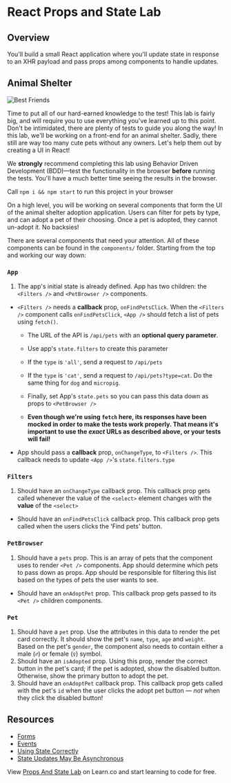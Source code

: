 # React Props and State Lab

## Overview

You'll build a small React application where you'll update state in response to an XHR payload and pass props among components to handle updates.

## Animal Shelter

![Best Friends](https://media.giphy.com/media/xTiTnz5OOUn49wKbg4/giphy.gif)

Time to put all of our hard-earned knowledge to the test! This lab is fairly big, and will require you to use everything you've learned up
to this point. Don't be intimidated, there are plenty of tests to guide you
along the way! In this lab, we'll be working on a front-end for an animal
shelter. Sadly, there still are way too many cute pets without any owners. Let's
help them out by creating a UI in React!

We **strongly** recommend completing this lab using Behavior Driven Development (BDD)––test the functionality in the browser **before** running the tests. You'll have a much better time seeing the results in the browser.

Call `npm i && npm start` to run this project in your browser

On a high level, you will be working on several components that form the UI of the animal shelter adoption application. Users can filter for pets by type, and can adopt a pet of their choosing. Once a pet is adopted, they cannot un-adopt it. No backsies!

There are several components that need your attention. All of these components can be found in the `components/` folder. Starting from the top and working our way down:

### `App`

1.  The app's initial state is already defined. App has two children: the `<Filters />` and `<PetBrowser />` components.

* `<Filters />` needs a **callback** prop, `onFindPetsClick`. When the `<Filters />` component calls `onFindPetsClick`, `<App />` should fetch a list of pets using `fetch()`.

  * The URL of the API is `/api/pets` with an **optional query parameter**.
  * Use app's `state.filters` to create this parameter
  * If the `type` is `'all'`, send a request to `/api/pets`
  * If the `type` is `'cat'`, send a request to `/api/pets?type=cat`. Do the same thing for `dog` and `micropig`.
  * Finally, set App's `state.pets` so you can pass this data down as props to `<PetBrowser />`

  * **Even though we're using `fetch` here, its responses have been mocked in order to make the tests work properly. That means it's important to use the _exact_ URLs as described above, or your tests will fail!**

* App should pass a **callback** prop, `onChangeType`, to `<Filters />`. This callback needs to update `<App />`'s `state.filters.type`

### `Filters`

1.  Should have an `onChangeType` callback prop. This callback prop gets called whenever the value of the `<select>` element changes with the **value** of the `<select>`

* Should have an `onFindPetsClick` callback prop. This callback prop gets called when the users clicks the 'Find pets' button.

### `PetBrowser`

1.  Should have a `pets` prop. This is an array of pets that the component uses to render `<Pet />` components. App should determine which pets to pass down as props. App should be responsible for filtering this list based on the types of pets the user wants to see.

* Should have an `onAdoptPet` prop. This callback prop gets passed to its `<Pet />` children components.

### `Pet`

1.  Should have a `pet` prop. Use the attributes in this data to render the pet card correctly. It should show the pet's `name`, `type`, `age` and `weight`. Based on the pet's `gender`, the component also needs to contain either a male (`♂`) or female (`♀`) symbol.
2.  Should have an `isAdopted` prop. Using this prop, render the correct button in the pet's card; if the pet is adopted, show the disabled button. Otherwise, show the primary button to adopt the pet.
3.  Should have an `onAdoptPet` callback prop. This callback prop gets called with the pet's `id` when the user clicks the adopt pet button — _not_ when they click the disabled button!

## Resources

* [Forms](https://facebook.github.io/react/docs/forms.html)
* [Events](https://facebook.github.io/react/docs/events.html)
* [Using State Correctly](https://reactjs.org/docs/state-and-lifecycle.html#using-state-correctly)
* [State Updates May Be Asynchronous](https://reactjs.org/docs/state-and-lifecycle.html#state-updates-may-be-asynchronous)

<p class='util--hide'>View <a href='https://learn.co/lessons/react-props-and-state-lab'>Props And State Lab</a> on Learn.co and start learning to code for free.</p>
